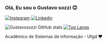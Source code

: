 ### Olá, Eu sou o Gustavo sozzi 😊

[![Instagram](https://img.shields.io/badge/Instagram-E4405F?style=for-the-badge&logo=instagram&logoColor=white)](https://www.instagram.com/gustavosozzi/)
[![Linkedin](https://img.shields.io/badge/LinkedIn-0077B5?style=for-the-badge&logo=linkedin&logoColor=white)](https://www.linkedin.com/in/gustavo-sozzi-bom-ba6840201)

![Gustavosozzi GitHub stats](https://github-readme-stats.vercel.app/api?username=Gustavosozzi&show_icons=true&theme=radical)
[![Top Langs](https://github-readme-stats.vercel.app/api/top-langs/?username=Gustavosozzi&layout=demo)](https://github.com/Gustavosozzi/github-readme-stats)

Acadêmico de Sistemas de informação - Ufgd ❤️
